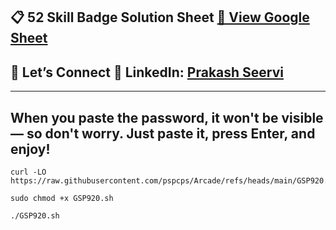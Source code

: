 
## 📋 52 Skill Badge Solution Sheet [📄 View Google Sheet](https://docs.google.com/spreadsheets/d/1UY1yh_xCRGealyBqSAejjkBSdgjqEj5M_XIQmveGJnU/edit?gid=0#gid=0)


## 🔗 Let’s Connect 👤 **LinkedIn**: [Prakash Seervi](https://www.linkedin.com/in/prakashseervi63/)


---


## When you paste the password, it won't be visible — so don't worry. Just paste it, press Enter, and enjoy!

```
curl -LO https://raw.githubusercontent.com/pspcps/Arcade/refs/heads/main/GSP920.sh

sudo chmod +x GSP920.sh

./GSP920.sh
```